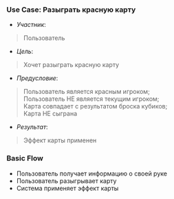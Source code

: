 ### Use Case: Разыграть красную карту
- *Участник*:
> Пользователь
- *Цель*:
> Хочет разыграть красную карту
- *Предусловие*:
> Пользователь является красным игроком;<br>
> Пользователь НЕ является текущим игроком;<br>
> Карта совпадает с результатом броска кубиков;<br>
> Карта НЕ сыграна
- *Результат*:
> Эффект карты применен

### Basic Flow
* Пользователь получает информацию о своей руке
* Пользователь разыгрывает карту
* Система применяет эффект карты